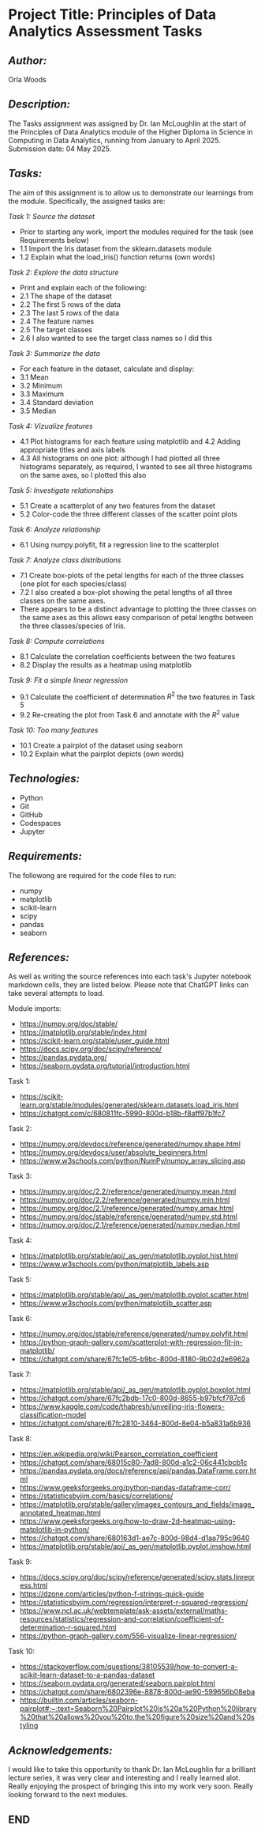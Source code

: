 # Project Title: Principles of Data Analytics Assessment Tasks

## *Author:*   
Orla Woods

## *Description:*
The Tasks assignment was assigned by Dr. Ian McLoughlin at the start of the Principles of Data Analytics module of the Higher Diploma in Science in Computing in Data Analytics, running from January to April 2025. Submission date: 04 May 2025.

## *Tasks:*
The aim of this assignment is to allow us to demonstrate our learnings from the module. Specifically, the assigned tasks are:

*Task 1: Source the dataset*
- Prior to starting any work, import the modules required for the task (see Requirements below)
- 1.1 Import the Iris dataset from the sklearn.datasets module
- 1.2 Explain what the load_iris() function returns (own words)

*Task 2: Explore the data structure*  
- Print and explain each of the following:
- 2.1 The shape of the dataset
- 2.2 The first 5 rows of the data
- 2.3 The last 5 rows of the data
- 2.4 The feature names
- 2.5 The target classes
- 2.6 I also wanted to see the target class names so I did this

*Task 3: Summarize the data*  
- For each feature in the dataset, calculate and display:
- 3.1 Mean
- 3.2 Minimum
- 3.3 Maximum
- 3.4 Standard deviation
- 3.5 Median

*Task 4: Vizualize features*
- 4.1 Plot histograms for each feature using matplotlib and 4.2 Adding appropriate titles and axis labels
- 4.3 All histograms on one plot: although I had plotted all three histograms separately, as required, I wanted to see all three histograms on the same axes, so I plotted this also

*Task 5: Investigate relationships*
- 5.1 Create a scatterplot of any two features from the dataset
- 5.2 Color-code the three different classes of the scatter point plots

*Task 6: Analyze relationship*
- 6.1 Using numpy.polyfit, fit a regression line to the scatterplot

*Task 7: Analyze class distributions*
- 7.1 Create box-plots of the petal lengths for each of the three classes (one plot for each species/class)
- 7.2 I also created a box-plot showing the petal lengths of all three classes on the same axes.  
- There appears to be a distinct advantage to plotting the three classes on the same axes as this allows easy comparison of petal lengths between the three classes/species of Iris. 

*Task 8: Compute correlations*
- 8.1 Calculate the correlation coefficients between the two features
- 8.2 Display the results as a heatmap using matplotlib

*Task 9: Fit a simple linear regression*
- 9.1 Calculate the coefficient of determination $R^2$ the two features in Task 5 
- 9.2 Re-creating the plot from Task 6 and annotate with the $R^2$ value

*Task 10: Too many features*
- 10.1 Create a pairplot of the dataset using seaborn
- 10.2 Explain what the pairplot depicts (own words)

## *Technologies:*
- Python
- Git
- GitHub
- Codespaces
- Jupyter

## *Requirements:*
The followong are required for the code files to run:
- numpy 
- matplotlib 
- scikit-learn 
- scipy 
- pandas 
- seaborn

## *References:*
As well as writing the source references into each task's Jupyter notebook markdown cells, they are listed below. Please note that ChatGPT links can take several attempts to load. 

Module imports:  
* https://numpy.org/doc/stable/   
* https://matplotlib.org/stable/index.html  
* https://scikit-learn.org/stable/user_guide.html  
* https://docs.scipy.org/doc/scipy/reference/  
* https://pandas.pydata.org/  
* https://seaborn.pydata.org/tutorial/introduction.html  

Task 1:  
* https://scikit-learn.org/stable/modules/generated/sklearn.datasets.load_iris.html 
* https://chatgpt.com/c/680811fc-5990-800d-b18b-f8aff97b1fc7 

Task 2:  
* https://numpy.org/devdocs/reference/generated/numpy.shape.html  
* https://numpy.org/devdocs/user/absolute_beginners.html  
* https://www.w3schools.com/python/NumPy/numpy_array_slicing.asp  

Task 3:  
* https://numpy.org/doc/2.2/reference/generated/numpy.mean.html  
* https://numpy.org/doc/2.2/reference/generated/numpy.min.html  
* https://numpy.org/doc/2.1/reference/generated/numpy.amax.html  
* https://numpy.org/doc/stable/reference/generated/numpy.std.html  
* https://numpy.org/doc/2.1/reference/generated/numpy.median.html  

Task 4:  
* https://matplotlib.org/stable/api/_as_gen/matplotlib.pyplot.hist.html      
* https://www.w3schools.com/python/matplotlib_labels.asp  

Task 5:  
* https://matplotlib.org/stable/api/_as_gen/matplotlib.pyplot.scatter.html  
* https://www.w3schools.com/python/matplotlib_scatter.asp  

Task 6:  
* https://numpy.org/doc/stable/reference/generated/numpy.polyfit.html  
* https://python-graph-gallery.com/scatterplot-with-regression-fit-in-matplotlib/
* https://chatgpt.com/share/67fc1e05-b9bc-800d-8180-9b02d2e6962a  

Task 7:  
* https://matplotlib.org/stable/api/_as_gen/matplotlib.pyplot.boxplot.html   
* https://chatgpt.com/share/67fc2bdb-17c0-800d-8655-b97bfcf787c6  
* https://www.kaggle.com/code/thabresh/unveiling-iris-flowers-classification-model
* https://chatgpt.com/share/67fc2810-3464-800d-8e04-b5a831a6b936 

Task 8:  
* https://en.wikipedia.org/wiki/Pearson_correlation_coefficient
* https://chatgpt.com/share/68015c80-7ad8-800d-a1c2-06c441cbcb1c
* https://pandas.pydata.org/docs/reference/api/pandas.DataFrame.corr.html
* https://www.geeksforgeeks.org/python-pandas-dataframe-corr/
* https://statisticsbyjim.com/basics/correlations/
* https://matplotlib.org/stable/gallery/images_contours_and_fields/image_annotated_heatmap.html
* https://www.geeksforgeeks.org/how-to-draw-2d-heatmap-using-matplotlib-in-python/
* https://chatgpt.com/share/680163d1-ae7c-800d-98d4-d1aa795c9640
* https://matplotlib.org/stable/api/_as_gen/matplotlib.pyplot.imshow.html

Task 9:
* https://docs.scipy.org/doc/scipy/reference/generated/scipy.stats.linregress.html
* https://dzone.com/articles/python-f-strings-quick-guide
* https://statisticsbyjim.com/regression/interpret-r-squared-regression/  
* https://www.ncl.ac.uk/webtemplate/ask-assets/external/maths-resources/statistics/regression-and-correlation/coefficient-of-determination-r-squared.html
* https://python-graph-gallery.com/556-visualize-linear-regression/

Task 10:
* https://stackoverflow.com/questions/38105539/how-to-convert-a-scikit-learn-dataset-to-a-pandas-dataset
* https://seaborn.pydata.org/generated/seaborn.pairplot.html
* https://chatgpt.com/share/6802396e-8878-800d-ae90-599656b08eba
* https://builtin.com/articles/seaborn-pairplot#:~:text=Seaborn%20Pairplot%20is%20a%20Python%20library%20that%20allows%20you%20to,the%20figure%20size%20and%20styling

## *Acknowledgements:*
I would like to take this opportunity to thank Dr. Ian McLoughlin for a brilliant lecture series, it was very clear and interesting and I really learned alot. Really enjoying the prospect of bringing this into my work very soon. Really looking forward to the next modules. 

## END